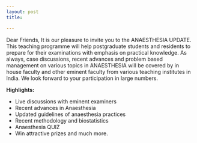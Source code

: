 ```yaml
---
layout: post
title:

---
```


Dear Friends,
It is our pleasure to invite you to the ANAESTHESIA UPDATE. This teaching programme will help postgraduate students and
residents to prepare for their examinations with emphasis on practical knowledge. As always,
case discussions, recent advances and problem based management on various topics in ANAESTHESIA will be covered by in
house faculty and other eminent faculty from various teaching institutes in India. We look
forward to your participation in large numbers.

**Highlights:**
- Live discussions with eminent examiners
- Recent advances in Anaesthesia
- Updated guidelines of anaesthesia practices
- Recent methodology and biostatistics
- Anaesthesia QUIZ
- Win attractive prizes and much more.
